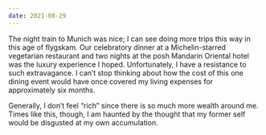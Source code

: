```yaml
---
date: 2021-08-29
---
```


The night train to Munich was nice; I can see doing more trips this way in this age of flygskam. Our celebratory dinner at a Michelin-starred vegetarian restaurant and two nights at the posh Mandarin Oriental hotel was the luxury experience I hoped. Unfortunately, I have a resistance to such extravagance. I can’t stop thinking about how the cost of this one dining event would have once covered my living expenses for approximately six months.

Generally, I don’t feel “rich” since there is so much more wealth around me. Times like this, though, I am haunted by the thought that my former self would be disgusted at my own accumulation.
